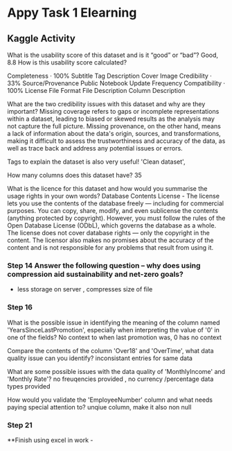 
# Appy Task 1 Elearning
## Kaggle Activity


What is the usability score of this dataset and is it “good” or “bad”? Good, 8.8
How is this usability score calculated? 

Completeness · 100%
Subtitle
Tag
Description
Cover Image
Credibility · 33%
Source/Provenance
Public Notebook
Update Frequency
Compatibility · 100%
License
File Format
File Description
Column Description

What are the two credibility issues with this dataset and why are they important?
Missing coverage refers to gaps or incomplete representations within a dataset, leading to biased or skewed results as the 
analysis may not capture the full picture.
Missing provenance, on the other hand, means a lack of information about the data's origin, sources, and transformations, 
making it difficult to assess the trustworthiness and accuracy of the data, as well as trace back and address any potential 
issues or errors.

Tags to explain the dataset is also very useful! 'Clean dataset', 

How many columns does this dataset have? 35 

What is the licence for this dataset and how would you summarise the usage rights in your own words?
Database Contents License - 
The license lets you use the contents of the database freely — including for commercial purposes. 
You can copy, share, modify, and even sublicense the contents (anything protected by copyright). 
However, you must follow the rules of the Open Database License (ODbL), which governs the database as a whole.
The license does not cover database rights — only the copyright in the content. 
The licensor also makes no promises about the accuracy of the content and is not responsible for any problems that result from using it.


### Step 14 Answer the following question – why does using compression aid sustainability and net-zero goals? 
- less storage on server  , compresses size of file


### Step 16 
What is the possible issue in identifying the meaning of the column named 'YearsSinceLastPromotion', 
especially when interpreting the value of '0' in one of the fields?
No context to when last promotion was, 0 has no context 

Compare the contents of the column 'Over18' and 'OverTime', what data quality issue can you identify?
inconsistant entries for same data

What are some possible issues with the data quality of 'MonthlyIncome' and 'Monthly Rate'?
no freuqencies provided , no currency /percentage data types provided

How would you validate the 'EmployeeNumber' column and what needs paying special attention to?
unqiue column, make it also non null

### Step 21 

**Finish using excel in work - 


